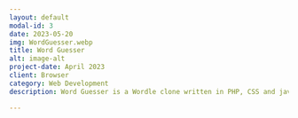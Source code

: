 ```yaml
---
layout: default
modal-id: 3
date: 2023-05-20
img: WordGuesser.webp
title: Word Guesser
alt: image-alt
project-date: April 2023
client: Browser
category: Web Development
description: Word Guesser is a Wordle clone written in PHP, CSS and javascript.<br><a href="https://github.com/raresmac/WordGuesser">Github Repo</a>

---
```

